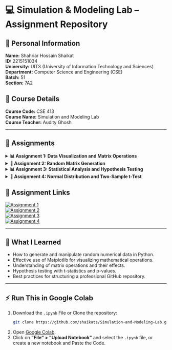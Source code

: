 # 💻 Simulation & Modeling Lab – Assignment Repository

## 👤 **Personal Information**
**Name:** Shahriar Hossain Shaikat  
**ID:** 2215151034  
**University:** UITS (University of Information Technology and Sciences)  
**Department:** Computer Science and Engineering (CSE)  
**Batch:** 51  
**Section:** 7A2  

## 📖 **Course Details**
**Course Code:** CSE 413  
**Course Name:** Simulation and Modeling Lab  
**Course Teacher:** Audity Ghosh  

---
## 📂 **Assignments**

<details>
  <summary><strong>📊 Assignment 1: Data Visualization and Matrix Operations</strong></summary>

### 📝 Tasks
1. Generate two vectors with 15 random floats, plot them, and label axes.
2. Create a 4x4 random matrix, visualize as a heatmap, and label rows/columns.
3. Generate two 4x4 matrices, perform arithmetic operations, visualize with bar plots.

### 📌 Concepts Covered
- Random number generation
- Data visualization with Matplotlib
- Matrix operations with NumPy
- Heatmap visualization
- Bar plot representation of matrix computations

📂 **[View Assignment 1](https://github.com/Shaikats/Python-Assignment/blob/main/assignment-01.ipynb)**

</details>

<details>
  <summary><strong>🎲 Assignment 2: Random Matrix Generation</strong></summary>

### 📝 Tasks
1. Use NumPy to create a 3×3 matrix of random integers between 1 and 50.  
2. Run the code twice:  
   - Without setting a seed, allowing random values to change each time.  
3. Observe and explain the differences in outputs (in a different cell as text).

### 📌 Concepts Covered
- Random integer matrix generation
- Effects of using fixed seeds in random number generation

📂 **[View Assignment 2](https://github.com/Shaikats/Python-Assignment/blob/main/assignment-02.ipynb)**

</details>

<details>
  <summary><strong>📊 Assignment 3: Statistical Analysis and Hypothesis Testing</strong></summary>

### 📝 Tasks
1. **Task 1:** Calculate the t-statistic and p-value for a sample of data and a hypothesized mean.
2. **Task 2:** Interpret the results and visualize the sample mean against the hypothesized mean using a bar plot with error bars.

### 📌 Concepts Covered
- T-statistic and p-value calculation
- Hypothesis testing
- Data visualization (Bar plot, Error bars)

📂 **[View Assignment 3](https://github.com/Shaikats/Python-Assignment/blob/main/assignment-03.ipynb)**

</details>

<details>
  <summary><strong>🎲 Assignment 4: Normal Distribution and Two-Sample t-Test</strong></summary>

### 📝 Tasks
1. **Task 1:** Randomly generate 50 values from a normal distribution with a chosen mean (μ1) and standard deviation.
2. **Task 2:** Randomly generate 50 values from a normal distribution with a different mean (μ2) and standard deviation.
3. **Task 3:** Perform a two-sample t-test to check if the means of the two samples are significantly different.
4. **Task 4:** Visualize the comparison using a boxplot.

### 📌 Concepts Covered
- Normal distribution sampling
- Two-sample t-test (Welch's test)
- Boxplot visualization

📂 **[View Assignment 4](https://github.com/Shaikats/Python-Assignment/blob/main/assignment-04.ipynb)**

</details>


## 📂 **Assignment Links**  

[![Assignment 1](https://img.shields.io/badge/🔗%20Assignment%201%20-Click%20Here-blue?style=for-the-badge)](https://github.com/Shaikats/Python-Assignment/blob/main/assignment-01.ipynb)  
[![Assignment 2](https://img.shields.io/badge/🔗%20Assignment%202%20-Click%20Here-blue?style=for-the-badge)](https://github.com/Shaikats/Python-Assignment/blob/main/assignment-02.ipynb)  
[![Assignment 3](https://img.shields.io/badge/🔗%20Assignment%203%20-Click%20Here-blue?style=for-the-badge)](https://github.com/Shaikats/Python-Assignment/blob/main/assignment-03.ipynb)  
[![Assignment 4](https://img.shields.io/badge/🔗%20Assignment%204%20-Click%20Here-blue?style=for-the-badge)](https://github.com/Shaikats/Python-Assignment/blob/main/assignment-04.ipynb)  

---

## 🎯 **What I Learned**
- How to generate and manipulate random numerical data in Python.
- Effective use of Matplotlib for visualizing mathematical operations.
- Understanding of matrix operations and their effects.
- Hypothesis testing with t-statistics and p-values.
- Best practices for structuring a professional GitHub repository.

---

## ⚡ **Run This in Google Colab**

1. Download the `.ipynb` File or Clone the repository:
    ```bash
    git clone https://github.com/shaikats/Simulation-and-Modeling-Lab.git
    ```
2. Open [Google Colab](https://colab.research.google.com/).
3. Click on **"File" > "Upload Notebook"** and select the `.ipynb` file, or create a new notebook and Paste the Code.

